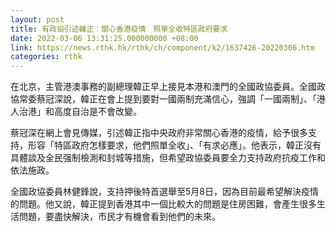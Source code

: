 ```yaml
---
layout: post
title: 有政協引述韓正︰關心香港疫情　照單全收特區政府要求
date: 2022-03-06 13:31:25.000000000 +08:00
link: https://news.rthk.hk/rthk/ch/component/k2/1637426-20220306.htm
categories: rthk
---
```


在北京，主管港澳事務的副總理韓正早上接見本港和澳門的全國政協委員。全國政協常委蔡冠深說，韓正在會上提到要對一國兩制充滿信心，強調「一國兩制」、「港人治港」和高度自治是不會改變。

蔡冠深在網上會見傳媒，引述韓正指中央政府非常關心香港的疫情，給予很多支持，形容「特區政府怎樣要求，他們照單全收」、「有求必應」。他表示，韓正沒有具體談及全民强制檢測和封城等措施，但希望政協委員要全力支持政府抗疫工作和依法施政。 

全國政協委員林健鋒說，支持押後特首選舉至5月8日，因為目前最希望解決疫情的問題。他又說，韓正提到香港其中一個比較大的問題是住房困難，會產生很多生活問題，要盡快解決，市民才有機會看到他們的未來。
